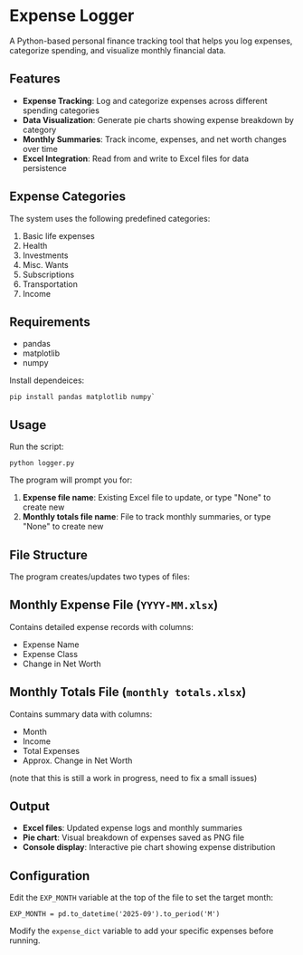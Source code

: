 # Expense Logger

A Python-based personal finance tracking tool that helps you log expenses, categorize spending, and visualize monthly financial data.

## Features

- **Expense Tracking**: Log and categorize expenses across different spending categories
- **Data Visualization**: Generate pie charts showing expense breakdown by category
- **Monthly Summaries**: Track income, expenses, and net worth changes over time
- **Excel Integration**: Read from and write to Excel files for data persistence

## Expense Categories

The system uses the following predefined categories:

1. Basic life expenses
2. Health
3. Investments
4. Misc. Wants
5. Subscriptions
6. Transportation
7. Income

## Requirements

- pandas
- matplotlib
- numpy

Install dependeices:

```
pip install pandas matplotlib numpy`
```

## Usage

Run the script:

```
python logger.py
```

The program will prompt you for:
1. **Expense file name**: Existing Excel file to update, or type "None" to create new
2. **Monthly totals file name**: File to track monthly summaries, or type "None" to create new

## File Structure

The program creates/updates two types of files:

## Monthly Expense File (`YYYY-MM.xlsx`)

Contains detailed expense records with columns:
- Expense Name
- Expense Class
- Change in Net Worth

## Monthly Totals File (`monthly totals.xlsx`)
Contains summary data with columns:

- Month
- Income
- Total Expenses
- Approx. Change in Net Worth

(note that this is still a work in progress, need to fix a small issues)

## Output

- **Excel files**: Updated expense logs and monthly summaries
- **Pie chart**: Visual breakdown of expenses saved as PNG file
- **Console display**: Interactive pie chart showing expense distribution

## Configuration

Edit the `EXP_MONTH` variable at the top of the file to set the target month:

```
EXP_MONTH = pd.to_datetime('2025-09').to_period('M')
```

Modify the `expense_dict` variable to add your specific expenses before running.
